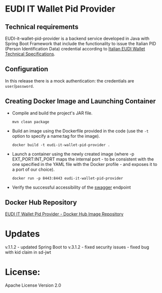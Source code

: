 # EUDI IT Wallet Pid Provider

## Technical requirements

EUDI-it-wallet-pid-provider is a backend service developed in Java with Spring Boot Framework that include the functionality to issue the Italian PID (Person Identification Data) credential according to [Italian EUDI Wallet Technical Specifications](https://italia.github.io/eudi-wallet-it-docs/en/pid-issuance.html).

## Configuration

In this release there is a mock authentication: the credentials are `user`/`password`.

## Creating Docker Image and Launching Container
- Compile and build the project's JAR file.

  `mvn clean package`

- Build an image using the Dockerfile provided in the code (use the `-t` option to specify a name:tag for the image).

  `docker build -t eudi-it-wallet-pid-provider .`

- Launch a container using the newly created image (where -p EXT_PORT:INT_PORT maps the internal port - to be consistent with the one specified in the YAML file with the Docker profile - and exposes it to a port of our choice).

  `docker run -p 8443:8443 eudi-it-wallet-pid-provider`
  
- Verify the successful accessibility of the [swagger](http://localhost:8443/swagger-ui/index.html) endpoint

## Docker Hub Repository

[EUDI IT Wallet Pid Provider - Docker Hub Image Repository](https://hub.docker.com/r/ipzssviluppo/eudi-it-wallet-pid-provider)

# Updates

v.1.1.2 - updated Spring Boot to v.3.1.2 - fixed security issues - fixed bug with kid claim in sd-jwt

# License: 
Apache License Version 2.0


